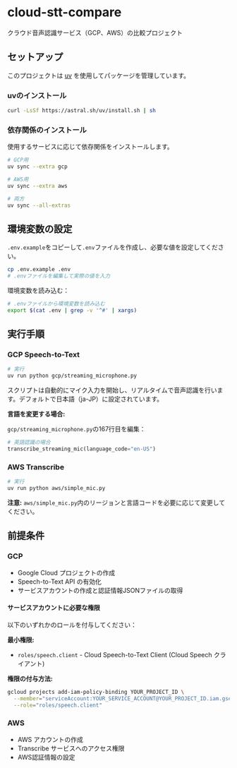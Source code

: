 # cloud-stt-compare

クラウド音声認識サービス（GCP、AWS）の比較プロジェクト

## セットアップ

このプロジェクトは [uv](https://github.com/astral-sh/uv) を使用してパッケージを管理しています。

### uvのインストール

```bash
curl -LsSf https://astral.sh/uv/install.sh | sh
```

### 依存関係のインストール

使用するサービスに応じて依存関係をインストールします。

```bash
# GCP用
uv sync --extra gcp

# AWS用
uv sync --extra aws

# 両方
uv sync --all-extras
```

## 環境変数の設定

`.env.example`をコピーして`.env`ファイルを作成し、必要な値を設定してください。

```bash
cp .env.example .env
# .envファイルを編集して実際の値を入力
```

環境変数を読み込む：

```bash
# .envファイルから環境変数を読み込む
export $(cat .env | grep -v '^#' | xargs)
```

## 実行手順

### GCP Speech-to-Text

```bash
# 実行
uv run python gcp/streaming_microphone.py
```

スクリプトは自動的にマイク入力を開始し、リアルタイムで音声認識を行います。デフォルトで日本語（ja-JP）に設定されています。

**言語を変更する場合:**

`gcp/streaming_microphone.py`の167行目を編集：
```python
# 英語認識の場合
transcribe_streaming_mic(language_code="en-US")
```

### AWS Transcribe

```bash
# 実行
uv run python aws/simple_mic.py
```

**注意:** `aws/simple_mic.py`内のリージョンと言語コードを必要に応じて変更してください。

## 前提条件

### GCP
- Google Cloud プロジェクトの作成
- Speech-to-Text API の有効化
- サービスアカウントの作成と認証情報JSONファイルの取得

#### サービスアカウントに必要な権限

以下のいずれかのロールを付与してください：

**最小権限:**
- `roles/speech.client` - Cloud Speech-to-Text Client (Cloud Speech クライアント)

**権限の付与方法:**
```bash
gcloud projects add-iam-policy-binding YOUR_PROJECT_ID \
  --member="serviceAccount:YOUR_SERVICE_ACCOUNT@YOUR_PROJECT_ID.iam.gserviceaccount.com" \
  --role="roles/speech.client"
```

### AWS
- AWS アカウントの作成
- Transcribe サービスへのアクセス権限
- AWS認証情報の設定